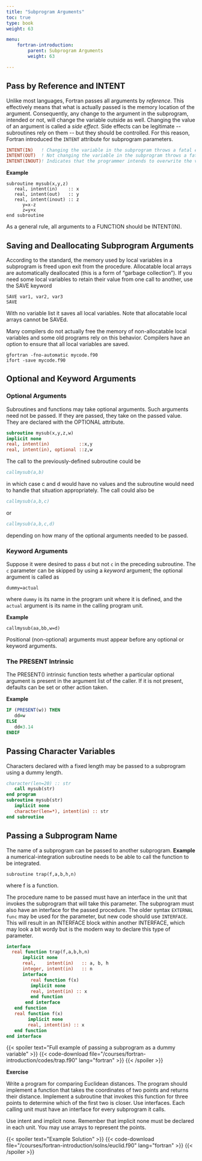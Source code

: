 ```yaml
---
title: "Subprogram Arguments"
toc: true
type: book
weight: 63

menu:
    fortran-introduction:
        parent: Subprogram Arguments
        weight: 63

---
```


## Pass by Reference and INTENT

Unlike most languages, Fortran passes all arguments by _reference_.  This effectively means that what is actually passed is the memory location of the argument.  Consequently, any change to the argument in the subprogram, intended or not, will change the variable outside as well. Changing the value of an argument is called a _side effect_.  Side effects can be legitimate -- subroutines rely on them -- but they should be controlled.  For this reason, Fortran introduced the `INTENT` attribute for subprogram parameters.
```fortran
INTENT(IN)   ! Changing the variable in the subprogram throws a fatal error
INTENT(OUT)  ! Not changing the variable in the subprogram throws a fatal error
INTENT(INOUT)! Indicates that the programmer intends to overwrite the variable
```

**Example**
```
subroutine mysub(x,y,z)
   real, intent(in)    :: x
   real, intent(out)   :: y
   real, intent(inout) :: z
      y=x-z
      z=y+x
end subroutine
```
As a general rule, all arguments to a FUNCTION should be INTENT(IN).

## Saving and Deallocating Subprogram Arguments

According to the standard, the memory used by local variables in a subprogram is freed upon exit from the procedure.
Allocatable local arrays are automatically deallocated (this is a form of “garbage collection”).
If you need some local variables to retain their value from one call to another, use the SAVE keyword
```
SAVE var1, var2, var3
SAVE
```
With no variable list it saves all local variables.
Note that allocatable local arrays cannot be SAVEd.

Many compilers do not actually free the memory of non-allocatable local variables and some old programs rely on this behavior.  Compilers have an option to ensure that all local variables are saved.
```
gfortran -fno-automatic mycode.f90
ifort -save mycode.f90
```

## Optional and Keyword Arguments

### Optional Arguments

Subroutines and functions may take optional arguments.   Such arguments need not be passed.  If they are passed, they take on the passed value. They are declared with the OPTIONAL attribute.
```fortran
subroutine mysub(x,y,z,w)
implicit none
real, intent(in)           ::x,y
real, intent(in), optional ::z,w
```

The call to the previously-defined subroutine could be
```fortran
callmysub(a,b)
```
in which case c and d would have no values and the subroutine would need to handle that situation appropriately.  The call could also be
```fortran
callmysub(a,b,c)
```
or
```fortran
callmysub(a,b,c,d)
```
depending on how many of the optional arguments needed to be passed.

### Keyword Arguments

Suppose it were desired to pass `d` but not `c` in the preceding subroutine.  The `c` parameter can be skipped by using a _keyword_ argument; the optional argument is called as
```
dummy=actual
```
where `dummy` is its name in the program unit where it is defined, and the `actual` argument is its name in the calling program unit.

**Example**
```
callmysub(aa,bb,w=d)
```
Positional (non-optional) arguments must appear before any optional or keyword arguments.

### The PRESENT Intrinsic

The PRESENT() intrinsic function tests whether a particular optional argument is present in the argument list of the caller.   If it is not present, defaults can be set or other action taken.

**Example**
```fortran
IF (PRESENT(w)) THEN
   dd=w
ELSE
   dd=3.14
ENDIF
```

## Passing Character Variables

Characters declared with a fixed length may be passed to a subprogram using a dummy length.
```fortran
character(len=20) :: str
   call mysub(str)
end program
subroutine mysub(str)
   implicit none
   character(len=*), intent(in) :: str
end subroutine
```

## Passing a Subprogram Name

The name of a subprogram can be passed to another subprogram.
**Example**
a numerical-integration subroutine needs to be able to call the function to be integrated.
```
subroutine trap(f,a,b,h,n)
```
where f is a function.

The procedure name to be passed must have an interface in the unit that invokes the subprogram that will take this parameter.  The subprogram must also have an interface for the passed procedure. The older syntax `EXTERNAL func` may be used for the parameter, but new code should use `INTERFACE`.  This will result in an INTERFACE block within another INTERFACE, which may look a bit wordy but is the modern way to declare this type of parameter.
```fortran
interface
  real function trap(f,a,b,h,n)
      implicit none
      real,    intent(in)   :: a, b, h
      integer, intent(in)   :: n
      interface
         real function f(x)
         implicit none
         real, intent(in) :: x
         end function
       end interface
   end function
   real function f(x)
        implicit none
        real, intent(in) :: x
   end function
end interface
```

{{< spoiler text="Full example of passing a subprogram as a dummy variable" >}}
{{< code-download file="/courses/fortran-introduction/codes/trap.f90" lang="fortran" >}}
{{< /spoiler >}}

**Exercise**

Write a program for comparing Euclidean distances.  The program should implement a function that takes the coordinates of two points and returns their distance.  Implement a subroutine that invokes this function for three points to determine which of the first two is closer.  Use interfaces.
Each calling unit must have an interface for every subprogram it calls. 

Use intent and implicit none.  Remember that implicit none must be declared in each unit.
You may use arrays to represent the points.

{{< spoiler text="Example Solution" >}}
{{< code-download file="/courses/fortran-introduction/solns/euclid.f90" lang="fortran" >}}
{{< /spoiler >}}
